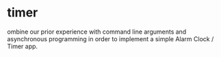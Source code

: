 # timer
ombine our prior experience with command line arguments and asynchronous programming in order to implement a simple Alarm Clock / Timer app.
